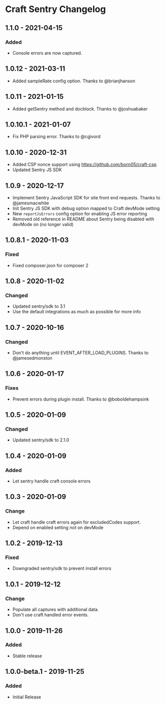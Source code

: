 # Craft Sentry Changelog

## 1.1.0 - 2021-04-15
### Added
- Console errors are now captured.

## 1.0.12 - 2021-03-11
- Added sampleRate config option. Thanks to @brianjhanson

## 1.0.11 - 2021-01-15
- Added getSentry method and docblock. Thanks to @joshuabaker

## 1.0.10.1 - 2021-01-07
- Fix PHP parsing error. Thanks to @cgivord

## 1.0.10 - 2020-12-31
- Added CSP nonce support using https://github.com/born05/craft-csp
- Updated Sentry JS SDK

## 1.0.9 - 2020-12-17
- Implement Sentry JavaScript SDK for site front end requests. Thanks to @jamesmacwhite
- Init Sentry JS SDK with debug option mapped to Craft devMode setting
- New `reportJsErrors` config option for enabling JS error reporting
- Removed old reference in README about Sentry being disabled with devMode on (no longer valid)

## 1.0.8.1 - 2020-11-03
### Fixed
- Fixed composer.json for composer 2

## 1.0.8 - 2020-11-02
### Changed
- Updated sentry/sdk to 3.1
- Use the default integrations as much as possible for more info

## 1.0.7 - 2020-10-16
### Changed
- Don't do anything until EVENT_AFTER_LOAD_PLUGINS. Thanks to @jamesedmonston

## 1.0.6 - 2020-01-17
### Fixes
- Prevent errors during plugin install. Thanks to @boboldehampsink

## 1.0.5 - 2020-01-09
### Changed
- Updated sentry/sdk to 2.1.0

## 1.0.4 - 2020-01-09
### Added
- Let sentry handle craft console errors

## 1.0.3 - 2020-01-09
### Change
- Let craft handle craft errors again for excludedCodes support.
- Depend on enabled setting not on devMode

## 1.0.2 - 2019-12-13
### Fixed
- Downgraded sentry/sdk to prevent install errors

## 1.0.1 - 2019-12-12
### Change
- Populate all captures with additional data.
- Don't use craft handled error events.

## 1.0.0 - 2019-11-26
### Added
- Stable release

## 1.0.0-beta.1 - 2019-11-25
### Added
- Initial Release
